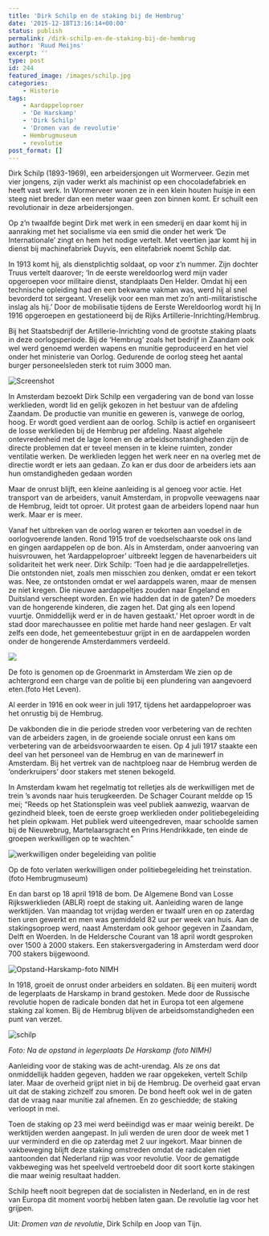 ```yaml
---
title: 'Dirk Schilp en de staking bij de Hembrug'
date: '2015-12-18T13:16:14+00:00'
status: publish
permalink: /dirk-schilp-en-de-staking-bij-de-hembrug
author: 'Ruud Meijns'
excerpt: ''
type: post
id: 244
featured_image: /images/schilp.jpg
categories:
    - Historie
tags:
    - Aardappeloproer
    - 'De Harskamp'
    - 'Dirk Schilp'
    - 'Dromen van de revolutie'
    - Hembrugmuseum
    - revolutie
post_format: []
---
```

Dirk Schilp (1893-1969), een arbeidersjongen uit Wormerveer. Gezin met vier jongens, zijn vader werkt als machinist op een chocoladefabriek en heeft vast werk. In Wormerveer wonen ze in een klein houten huisje in een steeg niet breder dan een meter waar geen zon binnen komt. Er schuilt een revolutionair in deze arbeidersjongen.

Op z’n twaalfde begint Dirk met werk in een smederij en daar komt hij in aanraking met het socialisme via een smid die onder het werk ‘De Internationale’ zingt en hem het nodige vertelt. Met veertien jaar komt hij in dienst bij machinefabriek Duyvis, een elitefabriek noemt Schilp dat.

In 1913 komt hij, als dienstplichtig soldaat, op voor z’n nummer. Zijn dochter Truus vertelt daarover; ‘In de eerste wereldoorlog werd mijn vader opgeroepen voor militaire dienst, standplaats Den Helder. Omdat hij een technische opleiding had en een bekwame vakman was, werd hij al snel bevorderd tot sergeant. Vreselijk voor een man met zo’n anti-militaristische inslag als hij.’ Door de mobilisatie tijdens de Eerste Wereldoorlog wordt hij In 1916 opgeroepen en gestationeerd bij de Rijks Artillerie-Inrichting/Hembrug.

Bij het Staatsbedrijf der Artillerie-Inrichting vond de grootste staking plaats in deze oorlogsperiode. Bij de ‘Hembrug’ zoals het bedrijf in Zaandam ook wel werd genoemd werden wapens en munitie geproduceerd en het viel onder het ministerie van Oorlog. Gedurende de oorlog steeg het aantal burger personeelsleden sterk tot ruim 3000 man.

![Screenshot](/images/Screenshot.jpg)

In Amsterdam bezoekt Dirk Schilp een vergadering van de bond van losse werklieden, wordt lid en gelijk gekozen in het bestuur van de afdeling Zaandam. De productie van munitie en geweren is, vanwege de oorlog, hoog. Er wordt goed verdient aan de oorlog. Schilp is actief en organiseert de losse werklieden bij de Hembrug per afdeling. Naast algehele ontevredenheid met de lage lonen en de arbeidsomstandigheden zijn de directe problemen dat er teveel mensen in te kleine ruimten, zonder ventilatie werken. De werklieden leggen het werk neer en na overleg met de directie wordt er iets aan gedaan. Zo kan er dus door de arbeiders iets aan hun omstandigheden gedaan worden

Maar de onrust blijft, een kleine aanleiding is al genoeg voor actie. Het transport van de arbeiders, vanuit Amsterdam, in propvolle veewagens naar de Hembrug, leidt tot oproer. Uit protest gaan de arbeiders lopend naar hun werk. Maar er is meer.

Vanaf het uitbreken van de oorlog waren er tekorten aan voedsel in de oorlogvoerende landen. Rond 1915 trof de voedselschaarste ook ons land en gingen aardappelen op de bon. Als in Amsterdam, onder aanvoering van huisvrouwen, het ‘Aardappeloproer’ uitbreekt leggen de havenarbeiders uit solidariteit het werk neer. Dirk Schilp: ‘Toen had je die aardappelrelletjes. Die ontstonden niet, zoals men misschien zou denken, omdat er een tekort was. Nee, ze ontstonden omdat er wel aardappels waren, maar de mensen ze niet kregen. Die nieuwe aardappeltjes zouden naar Engeland en Duitsland verscheept worden. En wie hadden dat in de gaten? De moeders van de hongerende kinderen, die zagen het. Dat ging als een lopend vuurtje. Onmiddellijk werd er in de haven gestaakt.’ Het oproer wordt in de stad door marechaussee en politie met harde hand neer geslagen. Er valt zelfs een dode, het gemeentebestuur grijpt in en de aardappelen worden onder de hongerende Amsterdammers verdeeld.

![](/images/Het-Leven-1917-Groenmarkt-charge.jpg)

De foto is genomen op de Groenmarkt in Amsterdam We zien op de achtergrond een charge van de politie bij een plundering van aangevoerd eten.(foto Het Leven).

Al eerder in 1916 en ook weer in juli 1917, tijdens het aardappeloproer was het onrustig bij de Hembrug.

De vakbonden die in die periode streden voor verbetering van de rechten van de arbeiders zagen, in de groeiende sociale onrust een kans om verbetering van de arbeidsvoorwaarden te eisen. Op 4 juli 1917 staakte een deel van het personeel van de Hembrug en van de marinewerf in Amsterdam. Bij het vertrek van de nachtploeg naar de Hembrug werden de ‘onderkruipers’ door stakers met stenen bekogeld.

In Amsterdam kwam het regelmatig tot relletjes als de werkwilligen met de trein ’s avonds naar huis terugkeerden. De Schager Courant meldde op 15 mei; “Reeds op het Stationsplein was veel publiek aanwezig, waarvan de gezindheid bleek, toen de eerste groep werklieden onder politiebegeleiding het plein opkwam. Het publiek werd uiteengedreven, maar schoolde samen bij de Nieuwebrug, Martelaarsgracht en Prins Hendrikkade, ten einde de groepen werkwilligen op te wachten.”

![werkwilligen onder begeleiding van politie](/images/werkwilligen-onder-begeleiding-van-politie.jpg)

Op de foto verlaten werkwilligen onder politiebegeleiding het treinstation. (foto Hembrugmuseum)

En dan barst op 18 april 1918 de bom. De Algemene Bond van Losse Rijkswerklieden (ABLR) roept de staking uit. Aanleiding waren de lange werktijden. Van maandag tot vrijdag werden er twaalf uren en op zaterdag tien uren gewerkt en men was gemiddeld 82 uur per week van huis. Aan de stakingsoproep werd, naast Amsterdam ook gehoor gegeven in Zaandam, Delft en Woerden. In de Heldersche Courant van 18 april wordt gesproken over 1500 à 2000 stakers. Een stakersvergadering in Amsterdam werd door 700 stakers bijgewoond.

![Opstand-Harskamp-foto NIMH](/images/Opstand-Harskamp-foto-NIMH.png)

In 1918, groeit de onrust onder arbeiders en soldaten. Bij een muiterij wordt de legerplaats de Harskamp in brand gestoken. Mede door de Russische revolutie hopen de radicale bonden dat het in Europa tot een algemene staking zal komen. Bij de Hembrug blijven de arbeidsomstandigheden een punt van verzet.

![schilp](/images/schilp.jpg)

*Foto: Na de opstand in legerplaats De Harskamp (foto NIMH)*

Aanleiding voor de staking was de acht-urendag. Als ze ons dat onmiddellijk hadden gegeven, hadden we raar opgekeken, vertelt Schilp later. Maar de overheid grijpt niet in bij de Hembrug. De overheid gaat ervan uit dat de staking zichzelf zou smoren. De bond heeft ook wel in de gaten dat de vraag naar munitie zal afnemen. En zo geschiedde; de staking verloopt in mei.

Toen de staking op 23 mei werd beëindigd was er maar weinig bereikt. De werktijden werden aangepast. In juli werden de uren door de week met 1 uur verminderd en die op zaterdag met 2 uur ingekort. Maar binnen de vakbeweging blijft deze staking omstreden omdat de radicalen niet aantoonden dat Nederland rijp was voor revolutie. Voor de gematigde vakbeweging was het speelveld vertroebeld door dit soort korte stakingen die maar weinig resultaat hadden.

Schilp heeft nooit begrepen dat de socialisten in Nederland, en in de rest van Europa dit moment voorbij hebben laten gaan. De revolutie lag voor het grijpen.

Uit: *Dromen van de revolutie*, Dirk Schilp en Joop van Tijn.